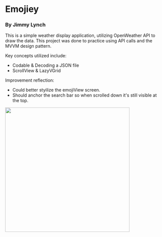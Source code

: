 # Emojiey
### By Jimmy Lynch

This is a simple weather display application, utilizing OpenWeather API to draw the data. This project was done to practice using API calls and the MVVM design pattern.

Key concepts utilized include:
- Codable & Decoding a JSON file
- ScrollView & LazyVGrid

Improvement reflection:
- Could better styilize the emojiView screen.
- Should anchor the search bar so when scrolled down it's still visible at the top.

<img src="https://github.com/jimmy-lynch/Emojiey/blob/main/Emojiey%20Gif.gif" width=400>
